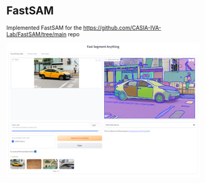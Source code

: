 # FastSAM

Implemented FastSAM for the https://github.com/CASIA-IVA-Lab/FastSAM/tree/main repo

![image-20231007233343178](Data/image-20231007233343178.png)
